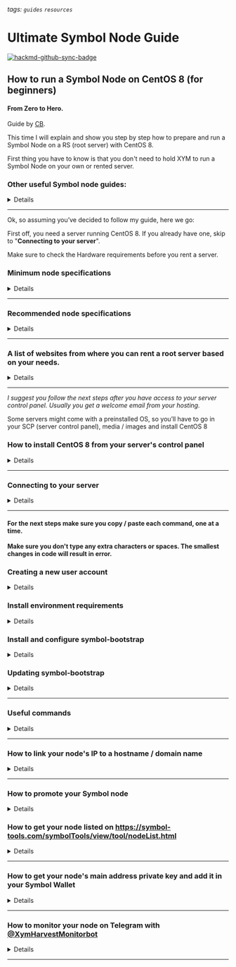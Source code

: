 ###### tags: `guides` `resources`
# Ultimate Symbol Node Guide

[![hackmd-github-sync-badge](https://hackmd.io/Z7ErI0IZQ5Wer1s5-6wjpw/badge)](https://hackmd.io/Z7ErI0IZQ5Wer1s5-6wjpw)


## How to run a Symbol Node on CentOS 8 (for beginners)

#### From Zero to Hero.

Guide by [CB](http://xym.farm).

This time I will explain and show you step by step how to prepare and run a Symbol Node on a RS (root server) with CentOS 8. 

First thing you have to know is that you don't need to hold XYM to run a Symbol Node on your own or rented server.

### Other useful Symbol node guides:
<details>
  <summary>Details</summary>
* *Running a Symbol node official guide* https://docs.symbolplatform.com/guides/network/running-a-symbol-node.html
 
* *The 23 € Symbol Node by* Fernando Boucquez https://dev.to/fboucquez/the-23-symbol-node-3c41

* *How to setup a $40 Symbol Node on Allnodes* by Allnodes
(Min. 10k XYM required)
https://help.allnodes.com/en/articles/5119173-how-to-setup-a-symbol-harvester-node-or-supernode-on-allnodes

* *Symbol Node Resource Guide* by Sekoya Labs https://medium.com/@sekoyalabs/symbol-node-resource-guide-41237e10a07b

* *How to Run Symbol Node with Docker Desktop Windows 10* by Hexagon
https://community.nem.io/cboard/activity/38154-how-to-run-symbol-node-with-docker-desktop-windows-10/
</details>

---

Ok, so assuming you’ve decided to follow my guide, here we go:

First off, you need a server running CentOS 8. If you already have one, skip to "**Connecting to your server**".

Make sure to check the Hardware requirements before you rent a server.

### Minimum node specifications 
<details>
  <summary>Details</summary>

| Requirement | Peer node     | API node      |
| ----------- | ------------- | ------------- |
| CPU         | 2 cores       | 4 cores       |
| RAM         | 8GB           | 16GB          |
| Disk size   | 500 GB        | 750 GB        |
| Disk speed  | 1500 IOPS SSD | 1500 IOPS SSD |

</details>

---

### Recommended node specifications

<details>
  <summary>Details</summary>

| Requirement | Peer node     | API node      | Dual & Voting node |
| ----------- | ------------- | ------------- | ------------------ |
| CPU         | 4 cores       | 8 cores       | 8 cores            |
| RAM         | 16GB          | 32GB          | 32GB               |
| Disk size   | 500 GB        | 750 GB        | 750 GB             |
| Disk speed  | 1500 IOPS SSD | 1500 IOPS SSD | 1500 IOPS SSD      |

</details>

---

### A list of websites from where you can rent a root server based on your needs.
<details>
  <summary>Details</summary>
Only Netcup and Contabo servers have been tested so far.
It’s better and essential that we don’t rent our servers all from the same place and try to spread across the globe, so if you live in the USA, you could try to host a server in the USA or close by. Some websites might even require some time to process your information (KYC) before you are able to start with your node’s installation.
### https://www.netcup.eu/vserver/
AMD EPYC™ 7702 - RS 2000 G9 starting at €16 / month (stable – tested on mainnet and testnet)
- GER
- 16 GB DDR4 RAM (ECC)
- 4 dedicated cores
- 320 GB SSD

![](https://i.imgur.com/uKHKaSv.png)
--

#### https://contabo.com/en/vps 
VPS S SSD starting at €4,99 / month 
- GER, US (central), US (east), US (west), ASIA 
- CPU Cores: 4 
- 8 GB
- 200 GB SSD

![](https://i.imgur.com/QpXFA8n.png)
--

#### https://zap-hosting.com/en/shop/product/linux-rootserver/
Root linux server starting at €12,90 / month (I haven’t tested it yet - make your custom server based on your needs or requirements)
- GER, UK, FIN, USA, CA, BRA, AU, ASIA
- CPU Cores: 4
- 16GB DDR4 RAM
- 320 GB SSD

![](https://i.imgur.com/kpgNkjI.png)
 
---

#### https://www.strato.nl/server/dedicated-server-linux/
AMD Opteron 4180 - DEDICATED LINUX SERVER D200 starting at €31 / month
- NL
- 6 x 2,6 GHz
- 16 GB RAM
- 2 TB HDD

![](https://i.imgur.com/zfN7uRC.png)
</details>

---

*I suggest you follow the next steps after you have access to your server control panel. Usually you get a welcome email from your hosting.*

Some servers might come with a preinstalled OS, so you’ll have to go in your SCP (server control panel), media / images and install CentOS 8 

### How to install CentOS 8 from your server's control panel
<details>
  <summary>Details</summary>

![](https://i.imgur.com/rQKdZFY.png)

Access your SCP by going to https://www.servercontrolpanel.de
From here you go to Media / Images / Distribution → CentOS 8 (Minimal...)

![](https://i.imgur.com/TRxsYDQ.png)


Next click Minimal / minimal system with ssh preinstalled

![](https://i.imgur.com/UOEHlUG.png)

Now you have 2 options:
small partition layout for individual use
one big partition with Os as root partition. Installation may take longer to finish

I went for one big partition, because if you remember, you need at least 750 GB (peer 500 GB and api 750 GB) to run a dual node, based on the minimum requirements, but for the moment you can get it running without a problem with a 320GB HDD. 
Later we’ll have to upgrade to a much more powerful server or if your platform permits it, just modify your plan.

![](https://i.imgur.com/4VLpOhE.png)


If you proceed with this all the data on your server will be deleted and you will get a fresh copy of CentOS 8.

In the next step you’ll have to type in your SCP login password and click on reinstall.

**“If you start the reinstall, all data on the hard disk will be purged. The server will be reinstalled with the values displayed above.”**

![](https://i.imgur.com/lYtmLHM.png)

Server stopped
copy of image running

![](https://i.imgur.com/M97jFOs.png)

Starting server

![](https://i.imgur.com/h5nbNZk.png)

Installation running (you can close the window that popped-up)

![](https://i.imgur.com/zszYhLp.png)

If you’re wondering what is that pop-up, it’s exactly what’s happening on your server right now:
files and packages are being installed...

Installation running wait or do other things meanwhile

![](https://i.imgur.com/4inE0ss.png)

Installation finished. 

![](https://i.imgur.com/C5KyYU5.png)

Now that CentOS 8 is running on your server, you know your ip/hostname and root password, we can proceed to the next step. 

What’s the next step? 
Connecting to your server.


</details>

---

### Connecting to your server
<details>
  <summary>Details</summary>
You can connect to your server either by using your console “ssh root@YourIP” 

![](https://i.imgur.com/1WV0DOX.png)

or by using a small program called Putty. You can download it from putty.org 

I’m always using Putty because old habits die hard :)

![](https://i.imgur.com/VpAk8ez.png)

Write your server’s ip/hostname or copy/paste it in the “Host Name (or IP address)” field, and click Open.


```
Login as: root
root@YourIP’s password: Paste your password with right click
``` 

Copy / Paste (right click) the root password you got in your email or in the control panel window of your CentOS 8 installation.


After you’ve successfully logged in with your root username, your screen should look similar to this:

![](https://i.imgur.com/IRNhwOu.png)
</details>

---

#### For the next steps make sure you copy / paste each command, one at a time. 
**Make sure you don't type any extra characters or spaces. 
The smallest changes in code will result in error.**

### Creating a new user account
<details>
  <summary>Details</summary>

### Use following command to create the user account symbolnode:
`adduser symbolnode`

Set the password for the freshly created user account with the following command:

`passwd symbolnode`

[enter new password twice]

Add the user to the sudo-enabled usergroup (we need the sudo command for installation later) and switch to the symbolnode useraccount:

```
usermod -aG wheel symbolnode
su - symbolnode
```
</details>


### Install environment requirements
<details>
  <summary>Details</summary>

### Install and configure docker with the following commands:

`sudo yum install -y yum-utils`

```
sudo yum-config-manager \
    --add-repo \
    https://download.docker.com/linux/centos/docker-ce.repo
```

`sudo yum install docker-ce docker-ce-cli containerd.io -y`

`sudo usermod -aG docker symbolnode`

`sudo systemctl start docker`

`sudo systemctl enable docker`

Install docker-compose with the following commands:

`sudo dnf install curl`

`sudo curl -L "https://github.com/docker/compose/releases/download/1.28.5/docker-compose-$(uname -s)-$(uname -m)" -o /usr/local/bin/docker-compose`

`sudo chmod +x /usr/local/bin/docker-compose`

Install node.js with the following commands:

`sudo dnf module enable nodejs:12`

`sudo dnf install nodejs -y`

Install Nano with following command:

`sudo yum install nano`

**Reboot your server and login with the symbolnode user account we have created earlier.**

Verify environment requirements
To verify that the environment installations were successful, we can run following commands:

For docker, run:

`sudo docker run hello-world`

The output should be similar to:

*Hello from Docker!
This message shows that your installation appears to be working correctly.
[...]
For more examples and ideas, visit:
 https://docs.docker.com/get-started/*

For docker-compose, run:

`docker-compose version`

The output should be similar to:

*docker-compose version 1.28.5, build c4eb3a1f
docker-py version: 4.4.4
CPython version: 3.7.10
OpenSSL version: OpenSSL 1.1.0l  10 Sep 2019*

For node.js, run:

`node --version`

The output should be similar to:

*V12.21.0*


 Once you have verified your docker-compose version and node version, you can continue with the installation of symbol-bootstrap.
</details>

### Install and configure symbol-bootstrap
<details>
  <summary>Details</summary>


### Use the following command to install symbol-bootstrap:

`sudo npm install -g symbol-bootstrap`


Before we will run it, we will create a custom configuration file *custom.yml* with *Nano*.
In this file we need to add the following:\

*maxUnlockedAccounts* - is the maximum number of users allowed to harvest on your node
*friendlyName* - is the name of your node
*host* -  is the IP address of your node (can also be a domain name that you link to your server's ip)
*BeneficiaryAddress* - is the Symbol Account which will get the node operator fee.
*minFeeMultiplier* - is the minimum fee multiplier accepted by the node being queried

Run the following command to create and open your *custom.yml*: 

`nano custom.yml`

Paste your config, for example:
```
maxUnlockedAccounts: 100

nodes:
    - friendlyName: 'Name Of Your Node'
      host: IP or Hostname
      beneficiaryAddress: YourSymbolAddress
      minFeeMultiplier: 10
```

When you are done editing press *CTRL + O* to write the new changes to your custm.yml file and press *ENTER*.
*CTRL + X* to quit file.


Since 31 Mar 2021 TransactionSelectionStrategy's new default value is oldest so we don’t need to add it in the custom.yml
For more configuration properties, check Configuring node properties — Symbol Documentation 16

Now we are finally ready to run symbol-bootstrap with custom.yml for the first time!

To do so, use the following command:

`symbol-bootstrap start -p mainnet -a dual -c custom.yml`

[enter password]

***Enter a strong password, this password will be used to encypt files on your node, including the private keys of the node accounts
Let it run for 2-3 minutes, then stop it by pressing ctrl + c.
Before we run it again, we want to save our node accounts (including private keys).***

To do so, decrypt the addresses.yml file with the following command:

`symbol-bootstrap decrypt  --source target/addresses.yml --destination plain-addresses.yml`

[enter the password you have just used to encrypt the files]

This will create a new file plain-addresses.yml which is readable.
Open the plain-addresses.yml with following command:

`nano plain-addresses.yml`

Write down the privatekeys of every account, you can use them to restore the accounts in case you have to.
After you have all information written down, close it by pressing *CTRL + X*.

We are going to remove this file from the server with following command:

`rm plain-addresses.yml`

Running the node
After installation and configuration you are ready to run your node
Use following command:

`symbol-bootstrap start -p mainnet -a dual -c custom.yml -d`

[enter the password you have used to encrypt the files]

-p mainnet states that we are using the mainnet
-a dual states that we are running a dual (peer and API) node
-c custom states that we are using a custom configuration file
-d detached mode, symbol bootstrap will run in the background.

To check if your symbol-bootstrap was installed correctly run:

`symbol-bootstrap verify`

To get a full list of different presets, check [Using Symbol Bootstrap — Symbol Documentation](https://docs.symbolplatform.com/guides/network/using-symbol-bootstrap.html)
Validate the setup

Connect to your node via web, check that the following URLs return valid data.

http://YourNodesIP:3000/node/info for node health.

http://YourNodesIP:3000/chain/info for node connection to the mainnet.
</details>


### Updating symbol-bootstrap
<details>
  <summary>Details</summary>

**You don't need to update your symbol-bootstrap if you've just installed it.**

### To update the version of symbol-bootstrap, use following commands:

`symbol-bootstrap stop`

`cp -r target target_backup`

`sudo npm install -g symbol-bootstrap`

`symbol-bootstrap start -p mainnet -a dual -c custom.yml --upgrade -d`

Check the version by running:

`symbol-bootstrap --help`

If update was successful, remove backup of target folder:

`rm -r target_backup`

</details>

---

### Useful commands

<details>
  <summary>Details</summary>

To stop your node use:

`symbol-bootstrap stop`

To check if symbol-bootstrap runs without problems use:

`symbol-bootstrap healthCheck`

To update your config, use:
(it’s recommended to backup the target folder before you do this)
(edit your custom.yml config file)

```
symbol-bootstrap stop
symbol-bootstrap start -p mainnet -a dual -c custom.yml --upgrade  -d
```

To start fresh with symbol-bootstrap, for example if you experience problems with the config, use following commands:

`symbol-bootstrap stop`

`docker system prune -a`

`sudo rm -r target`
</details>

---

### How to link your node's IP to a hostname / domain name

<details>
  <summary>Details</summary>

First you need a domain. If you don't have one, get one.

1. Create a subdomain like node.YourDomain.com from your domain's hosting website.
 
Example: node.YourDomain.com

2. Redirect it to http://YourNodeIP 

Example: http://202.101.250.1

![](https://i.imgur.com/sBsuk9o.png)

3. From your DNS Zone Editor, edit your subdomain's ip to YourNode'sIP (without http)

![](https://i.imgur.com/uIub2Si.png)

4. Check if the redirect works. It might take from a few minutes to a few hours.

Example: node.YourDomain.com:3000/node/health 

If you see something like this, it means the redirect has been done and working.

![](https://i.imgur.com/p9UlG9d.png)

5. Go to your Customer Control Panel in your server's host. In my case it's https://www.customercontrolpanel.de

6. Change your rDNS to your newly created subdomain for your node

Example: node.YourDomain.com

![](https://i.imgur.com/hMFrHiS.png)

7. Login to your server using symbolnode username

8. Write `nano custom.yml` to edit your custom.yml file. If you are done press CTRL + O to save, ENTER, and CTRL + X to quit file.

![](https://i.imgur.com/O2mYa0D.png)

9. Change host from YourIP to YourDomain

![](https://i.imgur.com/fbO0Sev.png)

10. Once you are done editing your custom.yml file, press ESC and write `:wq`

11. Now you'll have to restart your symbol-bootstrap

To do this copy / paste the following commands one at a time.

`symbol-bootstrap stop`

Wait for bootstrap to stop

`symbol-bootstrap start -p mainnet -a dual -c custom.yml --upgrade  -d`

Wait for bootstrap to start

To check if symbol-bootstrap runs without problems use:

`symbol-bootstrap healthCheck`

![](https://i.imgur.com/puPZTeA.png)

12. Go to [Symbol Explorer](http://explorer.symbolblockchain.io/nodes)  and look for your node. 

![](https://i.imgur.com/56zTlfv.png)

It might take a few minutes for the changes to take place so don't get impatient if you don't see it right away.
</details>

---

### How to promote your Symbol node
<details>
  <summary>Details</summary>

1. Create a social media page dedicated to your node or use your own social media accounts to promote it.


2. Add your node's link in your bio and say something like: "Delegate to my node: ip/hostname:3000"

3. Make a dedicated and simple website for your node.

4. Talk about harvesting and share your node's hostname/ip with your followers, friends and other community members.

Example: http://xym.farm
</details>


### How to get your node listed on https://symbol-tools.com/symbolTools/view/tool/nodeList.html
<details>
  <summary>Details</summary>
![](https://i.imgur.com/1XX8oGq.png)

1. Send a minimum transaction of 10XYM to NBQTX4-XC7U3C-ZEVJU3-32KMFU-HO4KSR-N665FS-B2A including a message like the one you will see below.

**The transaction must be sent from the node's main symbol address, not from the beneficiary address.**

*If you already have access to your node's main address keep following the guide, otherwise skip to the next step and come back when you have access to your main node's address.*

#### To: NBQTX4-XC7U3C-ZEVJU3-32KMFU-HO4KSR-N665FS-B2A
#### Mosaic (1/1): 10 (XYM)
#### Message: {"limitHarvesterCount": "Number of max harvesters", "twitterAccount": "YourTwitterAccount", "comment": "Description of your node or any information you want to share with your potential future harvesters", "detailUrl": "YourNodeHostname"}

* limitHarvesterCount - max harvesters 
* twitteraccount without @ 
* comment: your node's description
* detailUrl: your node's host

2. To get on top of the list as you can see in the picture below, send a transaction from the **node's main symbol account** to the same address. 

NBQTX4-XC7U3C-ZEVJU3-32KMFU-HO4KSR-N665FS-B2A

Every XYM you donate to the developers of this tool gets you higher in "rank".

![](https://i.imgur.com/fZ0vAxb.png)

Here you can see the ranking for people who donated XYM: 

"XYM donations list for the last two weeks" 

https://symbol-tools.com/symbolTools/view/tool/donateAdGuide.html
![](https://i.imgur.com/4iLPy5l.png)

If want to have your node on top of the list, you'll have to donate more than the one who's on the spot you wish to be on.
</details>

---

### How to get your node's main address private key and add it in your Symbol Wallet

<details>
  <summary>Details</summary>

In order to send a transaction from your node's main symbol address, you need the private key. 
If you don't have it, you can get it by connecting to your server with your symbolnode username and by using the following commands:

`cd target` - accessing target folder

`symbol-bootstrap decrypt --source addresses.yml --destination decrypt.yml` - decrypting adresses.yml

[Enter password]

`nano decrypt.yml` - accessing decrypt.yml file

Copy your the private key for your main node's address and press *CTRL + X* to quit file.

`rm decrypt.yml` - removing decrypt.yml 

`exit` - exit console

Now you need to import your private key in your Symbol Wallet so you can send the needed transaction.

1. Login in your Symbol Wallet using your Symbol profile
2. Go to Accounts
3. Press " + Add an account"

![](https://i.imgur.com/y8OlPaB.png)

5. Select the type of account: I want to import an existing account private key

![](https://i.imgur.com/jYjEDIN.png)


7. Name your account, enter private key and your symbol wallet password and click "Confirm".

Your node's main account will show under "Private key accounts".

After adding your node's main address in your Symbol Wallet, go back to the last step and continue the guide on "How to get your node listed on https://symbol-tools.com/symbolTools/view/tool/nodeList.html"

</details>

---

### How to monitor your node on Telegram with [@XymHarvestMonitorbot](https://t.me/XymHarvestMonitorbot) 

<details>
  <summary>Details</summary>

This bot will help you monitor your node and wallet.

You will get notified every time:

* Your node's health check has failed / was succesful

![](https://i.imgur.com/ZcODuPh.png)

* One of your delegated harvesters has harvested a block on your node

![](https://i.imgur.com/OiGiR7e.png)

* You received a new transaction

![](https://i.imgur.com/g2zFf9C.png)

* You gain or lose a harvester

![](https://i.imgur.com/bHktD3l.png)


DM [@XymHarvestingMonitorbot](https://t.me/XymHarvestMonitorbot) and click START.

Next type `/language` and Click on `/language 0 英語`. 

Your language has changed from Japanese to English.

![](https://i.imgur.com/fNfUvPz.png)
英語 = English in Japanese

### Node commands:

`/addnode` domain name - Add one of your nodes

`/nodestatus` - Check node status

`/removenode` - Remove one of your nodes

### Wallet commands:

`/add` address name - Add one of your wallets

`/update` :address :newname - Change the name of a wallet

`/remove` :address - Remove one of your wallets

`/addresses` - List the addresses of all wallets grouped by the users

`/balance` - List the balances of all wallets

`/harvest` - List the harvestcount & totalfee of all wallets

`/setserver` - Set Delegated ServerName

### Other commands:

`/language` - 表示言語を変更します。

`/notify` - Change notification mode

`/txnotify` - Change transaction notification mode

`/tweet` - Change tweet link mode

</details>

---

